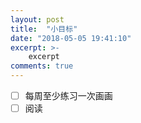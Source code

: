 ```yaml
---
layout: post
title:  "小目标"
date: "2018-05-05 19:41:10"
excerpt: >-
    excerpt
comments: true
---
```


- [ ] 每周至少练习一次画画
- [ ] 阅读